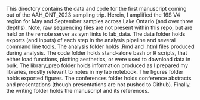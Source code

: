 This directory contains the data and code for the first manuscript coming out of the AAH_ONT_2023 sampling trip. Herein, I amplified the 16S V4 region for May and September samples across Lake Ontario (and over three depths). Note, raw sequencing files are not present within this repo, but are held on the remote server as sym links to lab_data. The data folder holds exports (and inputs) of each step in the analysis pipeline and several command line tools. The analysis folder holds .Rmd and .html files produced during analysis. The code folder holds stand-alone bash or R scripts, that either load functions, plotting aesthetics, or were used to download data in bulk. The library_prep folder holds information produced as I prepared my libraries, mostly relevant to notes in my lab notebook. The figures folder holds exported figures. The conferences folder holds conference abstracts and presentations (though presentations are not pushed to Github). Finally, the writing folder holds the manuscript and its references. 
